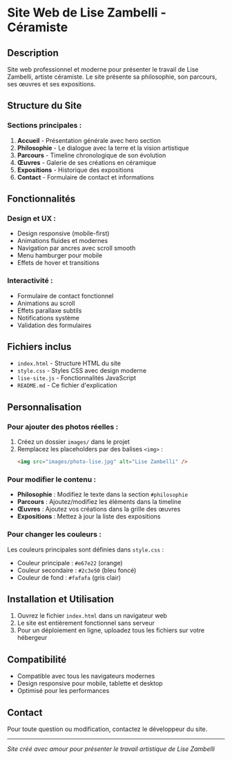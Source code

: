 # Site Web de Lise Zambelli - Céramiste

## Description
Site web professionnel et moderne pour présenter le travail de Lise Zambelli, artiste céramiste. Le site présente sa philosophie, son parcours, ses œuvres et ses expositions.

## Structure du Site

### Sections principales :
1. **Accueil** - Présentation générale avec hero section
2. **Philosophie** - Le dialogue avec la terre et la vision artistique
3. **Parcours** - Timeline chronologique de son évolution
4. **Œuvres** - Galerie de ses créations en céramique
5. **Expositions** - Historique des expositions
6. **Contact** - Formulaire de contact et informations

## Fonctionnalités

### Design et UX :
- Design responsive (mobile-first)
- Animations fluides et modernes
- Navigation par ancres avec scroll smooth
- Menu hamburger pour mobile
- Effets de hover et transitions

### Interactivité :
- Formulaire de contact fonctionnel
- Animations au scroll
- Effets parallaxe subtils
- Notifications système
- Validation des formulaires

## Fichiers inclus

- `index.html` - Structure HTML du site
- `style.css` - Styles CSS avec design moderne
- `lise-site.js` - Fonctionnalités JavaScript
- `README.md` - Ce fichier d'explication

## Personnalisation

### Pour ajouter des photos réelles :
1. Créez un dossier `images/` dans le projet
2. Remplacez les placeholders par des balises `<img>` :
   ```html
   <img src="images/photo-lise.jpg" alt="Lise Zambelli" />
   ```

### Pour modifier le contenu :
- **Philosophie** : Modifiez le texte dans la section `#philosophie`
- **Parcours** : Ajoutez/modifiez les éléments dans la timeline
- **Œuvres** : Ajoutez vos créations dans la grille des œuvres
- **Expositions** : Mettez à jour la liste des expositions

### Pour changer les couleurs :
Les couleurs principales sont définies dans `style.css` :
- Couleur principale : `#e67e22` (orange)
- Couleur secondaire : `#2c3e50` (bleu foncé)
- Couleur de fond : `#fafafa` (gris clair)

## Installation et Utilisation

1. Ouvrez le fichier `index.html` dans un navigateur web
2. Le site est entièrement fonctionnel sans serveur
3. Pour un déploiement en ligne, uploadez tous les fichiers sur votre hébergeur

## Compatibilité

- Compatible avec tous les navigateurs modernes
- Design responsive pour mobile, tablette et desktop
- Optimisé pour les performances

## Contact

Pour toute question ou modification, contactez le développeur du site.

---

*Site créé avec amour pour présenter le travail artistique de Lise Zambelli* 
